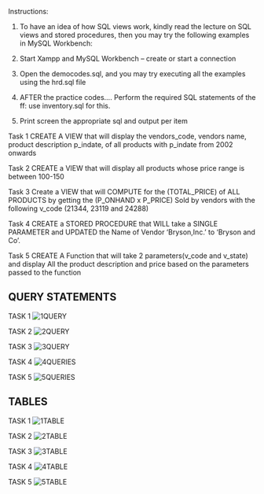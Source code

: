 
                                   
Instructions: 

1. To have an idea of how SQL views work, kindly read the lecture on SQL views and stored procedures, then you may try the following examples in MySQL Workbench: 
2. Start Xampp and MySQL Workbench – create or start a connection 
4. Open the democodes.sql, and you may try executing all the examples using the hrd.sql file

5. AFTER the practice codes…. Perform the required SQL statements of the ff: use inventory.sql for this.

6. Print screen the appropriate sql and output per item

Task 1 CREATE A VIEW that will display the vendors_code, vendors name, product description p_indate, of all products with p_indate from 2002 onwards

Task 2 CREATE a VIEW that will display all products whose price range is between 100-150

Task 3 Create a VIEW that will COMPUTE for the (TOTAL_PRICE) of ALL PRODUCTS by getting the (P_ONHAND x P_PRICE) Sold by vendors with the following v_code (21344, 23119 and 24288)


Task 4 CREATE a STORED PROCEDURE that WILL take a SINGLE PARAMETER and UPDATED the Name of Vendor ‘Bryson,Inc.’ to ‘Bryson and Co’.


Task 5 CREATE A Function that will take 2 parameters(v_code and v_state) and display All the product description and price based on the parameters passed to the function

## QUERY STATEMENTS

TASK 1
![1QUERY](https://github.com/user-attachments/assets/a9ce44b0-b17a-4771-887e-5ba79e71d0f3)

TASK 2
![2QUERY](https://github.com/user-attachments/assets/dd9f07bb-e9cf-4fc4-b6b9-88618ef928b8)

TASK 3
![3QUERY](https://github.com/user-attachments/assets/66c69cef-6a18-4dfd-9efc-a8c7e064236f)

TASK 4
![4QUERIES](https://github.com/user-attachments/assets/05ed79df-7e66-4ee7-841d-29fc499aa332)

TASK 5
![5QUERIES](https://github.com/user-attachments/assets/0af8c05d-2ef9-4171-9a24-55953ccbec59)

## TABLES

TASK 1
![1TABLE](https://github.com/user-attachments/assets/5f224f78-f287-47ff-a2ab-233089635fb6)

TASK 2
![2TABLE](https://github.com/user-attachments/assets/49af3e5d-4c7a-417f-88dd-6d8ee96238d3)

TASK 3
![3TABLE](https://github.com/user-attachments/assets/03b9d43f-b7f7-4209-a160-ac8a5455d2bf)

TASK 4
![4TABLE](https://github.com/user-attachments/assets/117af159-c0b0-4529-bf69-ffaa77997173)

TASK 5
![5TABLE](https://github.com/user-attachments/assets/174346a9-fade-4325-b6a3-ebcd09a48a2a)







